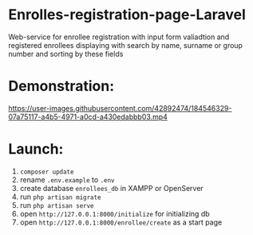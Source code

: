 # Enrolles-registration-page-Laravel
Web-service for enrollee registration with input form valiadtion and registered enrollees displaying with search by name, surname or group number and sorting by these fields 

# Demonstration:
https://user-images.githubusercontent.com/42892474/184546329-07a75117-a4b5-4971-a0cd-a430edabbb03.mp4

# Launch:
1. `composer update`
2. rename `.env.example` to `.env`
3. create database `enrollees_db` in XAMPP or OpenServer
4. run `php artisan migrate`
5. run `php artisan serve`
6. open `http://127.0.0.1:8000/initialize` for initializing db
7. open `http://127.0.0.1:8000/enrollee/create` as a start page
